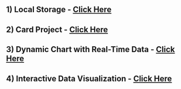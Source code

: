 ## 1) Local Storage - [Click Here](https://sanketmahadik191.github.io/Mini-Projects/Local%20Storage/index.html)

## 2) Card Project - [Click Here](https://sanketmahadik191.github.io/Mini-Projects/Card%20Project/index.html)

## 3) Dynamic Chart with Real-Time Data - [Click Here](https://sanketmahadik191.github.io/Mini-Projects/Chart%20JS/index.html)

## 4) Interactive Data Visualization - [Click Here](https://sanketmahadik191.github.io/Mini-Projects/Data%20Show/index.html)

